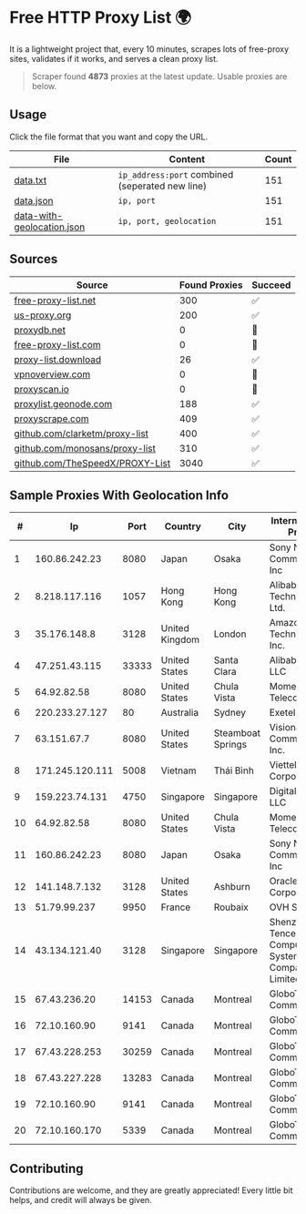 
# Free HTTP Proxy List 🌍

It is a lightweight project that, every 10 minutes, scrapes lots of free-proxy sites, validates if it works, and serves a clean proxy list.


> Scraper found **4873** proxies at the latest update. Usable proxies are below.

## Usage

Click the file format that you want and copy the URL.


|File|Content|Count|
|----|-------|-----|
|[data.txt](https://raw.githubusercontent.com/themiralay/Proxy-List-World/master/data.txt)|`ip_address:port` combined (seperated new line)|151|
|[data.json](https://raw.githubusercontent.com/themiralay/Proxy-List-World/master/data.json)|`ip, port`|151|
|[data-with-geolocation.json](https://raw.githubusercontent.com/themiralay/Proxy-List-World/master/data-with-geolocation.json)|`ip, port, geolocation`|151|

## Sources

|Source|Found Proxies|Succeed|
|------|-------------|-------|
|[free-proxy-list.net](https://free-proxy-list.net)|300|✅|
|[us-proxy.org](https://www.us-proxy.org)|200|✅|
|[proxydb.net](http://proxydb.net)|0|🚫|
|[free-proxy-list.com](https://free-proxy-list.com/?page=&port=&type%5B%5D=http&type%5B%5D=https&up_time=0&search=Search)|0|🚫|
|[proxy-list.download](https://www.proxy-list.download/HTTP)|26|✅|
|[vpnoverview.com](https://vpnoverview.com/privacy/anonymous-browsing/free-proxy-servers)|0|🚫|
|[proxyscan.io](https://www.proxyscan.io)|0|🚫|
|[proxylist.geonode.com](https://proxylist.geonode.com/api/proxy-list?limit=300&page=1&sort_by=lastChecked&sort_type=desc&protocols=http,https)|188|✅|
|[proxyscrape.com](https://api.proxyscrape.com/v2/?request=displayproxies&protocol=http&timeout=10000&country=all&ssl=all&anonymity=all)|409|✅|
|[github.com/clarketm/proxy-list](https://raw.githubusercontent.com/clarketm/proxy-list/master/proxy-list-raw.txt)|400|✅|
|[github.com/monosans/proxy-list](https://raw.githubusercontent.com/monosans/proxy-list/main/proxies/http.txt)|310|✅|
|[github.com/TheSpeedX/PROXY-List](https://raw.githubusercontent.com/TheSpeedX/PROXY-List/master/http.txt)|3040|✅|


## Sample Proxies With Geolocation Info

|#|Ip|Port|Country|City|Internet Service Provider|
|-|--|----|-------|----|-------------------------|
|1|160.86.242.23|8080|Japan|Osaka|Sony Network Communications Inc|
|2|8.218.117.116|1057|Hong Kong|Hong Kong|Alibaba (US) Technology Co., Ltd.|
|3|35.176.148.8|3128|United Kingdom|London|Amazon Technologies Inc.|
|4|47.251.43.115|33333|United States|Santa Clara|Alibaba Cloud LLC|
|5|64.92.82.58|8080|United States|Chula Vista|Momentum Telecom, Inc.|
|6|220.233.27.127|80|Australia|Sydney|Exetel Pty Ltd|
|7|63.151.67.7|8080|United States|Steamboat Springs|Visionary Communications, Inc.|
|8|171.245.120.111|5008|Vietnam|Thái Bình|Viettel Corporation|
|9|159.223.74.131|4750|Singapore|Singapore|DigitalOcean, LLC|
|10|64.92.82.58|8080|United States|Chula Vista|Momentum Telecom, Inc.|
|11|160.86.242.23|8080|Japan|Osaka|Sony Network Communications Inc|
|12|141.148.7.132|3128|United States|Ashburn|Oracle Corporation|
|13|51.79.99.237|9950|France|Roubaix|OVH SAS|
|14|43.134.121.40|3128|Singapore|Singapore|Shenzhen Tencent Computer Systems Company Limited|
|15|67.43.236.20|14153|Canada|Montreal|GloboTech Communications|
|16|72.10.160.90|9141|Canada|Montreal|GloboTech Communications|
|17|67.43.228.253|30259|Canada|Montreal|GloboTech Communications|
|18|67.43.227.228|13283|Canada|Montreal|GloboTech Communications|
|19|72.10.160.90|9141|Canada|Montreal|GloboTech Communications|
|20|72.10.160.170|5339|Canada|Montreal|GloboTech Communications|



## Contributing

Contributions are welcome, and they are greatly appreciated! Every
little bit helps, and credit will always be given.

